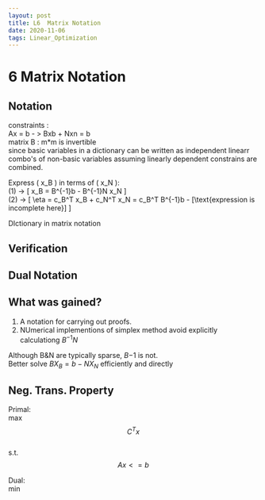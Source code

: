 ```yaml
---
layout: post
title: L6  Matrix Notation
date: 2020-11-06
tags: Linear_Optimization
---
```



# 6 Matrix Notation  

## Notation  
constraints :   
Ax = b - > Bxb + Nxn = b   
matrix B : m*m is invertible   
since basic variables in a dictionary can be written as independent linearr combo's of non-basic variables assuming linearly dependent constrains are combined.  

Express \( x_B \) in terms of \( x_N \):  
(1) -> 
\[
x_B = B^{-1}b - B^{-1}N x_N
\]  
(2) -> 
\[
\eta = c_B^T x_B + c_N^T x_N = c_B^T B^{-1}b - [\text{expression is incomplete here}]
\]

DIctionary in matrix notation  

## Verification  

## Dual Notation

## What was gained?  
1. A notation for carrying out proofs.  
2. NUmerical implementions of simplex method avoid explicitly calculationg $B^{-1}N$  

Although B&N are typically sparse, $B{-1}$ is not.  
Better solve $BX_B = b - NX_N$ efficiently and directly   

## Neg. Trans. Property  

Primal:  
max $$C^Tx$$  
s.t. $$Ax<=b$$  

Dual:  
min